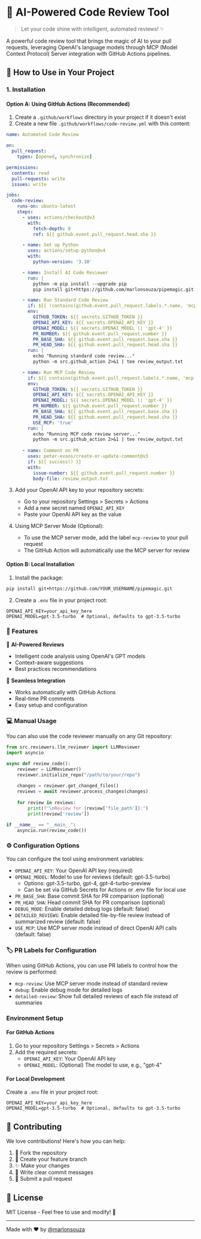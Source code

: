# 🤖 AI-Powered Code Review Tool

> Let your code shine with intelligent, automated reviews! ✨

A powerful code review tool that brings the magic of AI to your pull requests, leveraging OpenAI's language models through MCP (Model Context Protocol) Server integration with GitHub Actions pipelines.

## 🚀 How to Use in Your Project

### 1. Installation

#### Option A: Using GitHub Actions (Recommended)

1. Create a `.github/workflows` directory in your project if it doesn't exist
2. Create a new file `.github/workflows/code-review.yml` with this content:

```yaml
name: Automated Code Review

on:
  pull_request:
    types: [opened, synchronize]

permissions:
  contents: read
  pull-requests: write
  issues: write

jobs:
  code-review:
    runs-on: ubuntu-latest
    steps:
      - uses: actions/checkout@v3
        with:
          fetch-depth: 0
          ref: ${{ github.event.pull_request.head.sha }}

      - name: Set up Python
        uses: actions/setup-python@v4
        with:
          python-version: '3.10'

      - name: Install AI Code Reviewer
        run: |
          python -m pip install --upgrade pip
          pip install git+https://github.com/marlonsouza/pipemagic.git

      - name: Run Standard Code Review
        if: ${{ !contains(github.event.pull_request.labels.*.name, 'mcp-review') }}
        env:
          GITHUB_TOKEN: ${{ secrets.GITHUB_TOKEN }}
          OPENAI_API_KEY: ${{ secrets.OPENAI_API_KEY }}
          OPENAI_MODEL: ${{ secrets.OPENAI_MODEL || 'gpt-4' }}
          PR_NUMBER: ${{ github.event.pull_request.number }}
          PR_BASE_SHA: ${{ github.event.pull_request.base.sha }}
          PR_HEAD_SHA: ${{ github.event.pull_request.head.sha }}
        run: |
          echo "Running standard code review..."
          python -m src.github_action 2>&1 | tee review_output.txt

      - name: Run MCP Code Review
        if: ${{ contains(github.event.pull_request.labels.*.name, 'mcp-review') }}
        env:
          GITHUB_TOKEN: ${{ secrets.GITHUB_TOKEN }}
          OPENAI_API_KEY: ${{ secrets.OPENAI_API_KEY }}
          OPENAI_MODEL: ${{ secrets.OPENAI_MODEL || 'gpt-4' }}
          PR_NUMBER: ${{ github.event.pull_request.number }}
          PR_BASE_SHA: ${{ github.event.pull_request.base.sha }}
          PR_HEAD_SHA: ${{ github.event.pull_request.head.sha }}
          USE_MCP: 'true'
        run: |
          echo "Running MCP code review server..."
          python -m src.github_action 2>&1 | tee review_output.txt
          
      - name: Comment on PR
        uses: peter-evans/create-or-update-comment@v3
        if: ${{ success() }}
        with:
          issue-number: ${{ github.event.pull_request.number }}
          body-file: review_output.txt
```

3. Add your OpenAI API key to your repository secrets:
   - Go to your repository Settings > Secrets > Actions
   - Add a new secret named `OPENAI_API_KEY`
   - Paste your OpenAI API key as the value
   
4. Using MCP Server Mode (Optional):
   - To use the MCP server mode, add the label `mcp-review` to your pull request
   - The GitHub Action will automatically use the MCP server for review

#### Option B: Local Installation

1. Install the package:
```bash
pip install git+https://github.com/YOUR_USERNAME/pipemagic.git
```

2. Create a `.env` file in your project root:
```env
OPENAI_API_KEY=your_api_key_here
OPENAI_MODEL=gpt-3.5-turbo  # Optional, defaults to gpt-3.5-turbo
```

### 🎯 Features

🧠 **AI-Powered Reviews**
- Intelligent code analysis using OpenAI's GPT models
- Context-aware suggestions
- Best practices recommendations

🔄 **Seamless Integration**
- Works automatically with GitHub Actions
- Real-time PR comments
- Easy setup and configuration

### 💻 Manual Usage

You can also use the code reviewer manually on any Git repository:

```python
from src.reviewers.llm_reviewer import LLMReviewer
import asyncio

async def review_code():
    reviewer = LLMReviewer()
    reviewer.initialize_repo("/path/to/your/repo")
    
    changes = reviewer.get_changed_files()
    reviews = await reviewer.process_changes(changes)
    
    for review in reviews:
        print(f"\nReview for {review['file_path']}:")
        print(review['review'])

if __name__ == "__main__":
    asyncio.run(review_code())
```

### ⚙️ Configuration Options

You can configure the tool using environment variables:

- `OPENAI_API_KEY`: Your OpenAI API key (required)
- `OPENAI_MODEL`: Model to use for reviews (default: gpt-3.5-turbo)
  - Options: gpt-3.5-turbo, gpt-4, gpt-4-turbo-preview
  - Can be set via GitHub Secrets for Actions or .env file for local use
- `PR_BASE_SHA`: Base commit SHA for PR comparison (optional)
- `PR_HEAD_SHA`: Head commit SHA for PR comparison (optional)
- `DEBUG_MODE`: Enable detailed debug logs (default: false)
- `DETAILED_REVIEWS`: Enable detailed file-by-file review instead of summarized review (default: false)
- `USE_MCP`: Use MCP server mode instead of direct OpenAI API calls (default: false)

### 🏷️ PR Labels for Configuration

When using GitHub Actions, you can use PR labels to control how the review is performed:

- `mcp-review`: Use MCP server mode instead of standard review
- `debug`: Enable debug mode for detailed logs
- `detailed-review`: Show full detailed reviews of each file instead of summaries

### Environment Setup

#### For GitHub Actions
1. Go to your repository Settings > Secrets > Actions
2. Add the required secrets:
   - `OPENAI_API_KEY`: Your OpenAI API key
   - `OPENAI_MODEL`: (Optional) The model to use, e.g., "gpt-4"

#### For Local Development
Create a `.env` file in your project root:
```env
OPENAI_API_KEY=your_api_key_here
OPENAI_MODEL=gpt-3.5-turbo  # Optional, defaults to gpt-3.5-turbo
```

## 🤝 Contributing

We love contributions! Here's how you can help:

1. 🍴 Fork the repository
2. 🌿 Create your feature branch
3. ✨ Make your changes
4. 📝 Write clear commit messages
5. 🚀 Submit a pull request

## 📄 License

MIT License - Feel free to use and modify! 🎉

---
Made with ❤️ by [@marlonsouza](https://github.com/marlonsouza)